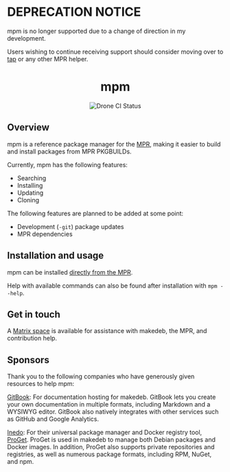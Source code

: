 # DEPRECATION NOTICE
mpm is no longer supported due to a change of direction in my development.

Users wishing to continue receiving support should consider moving over to [tap](https://github.com/hwittenborn/tap) or any other MPR helper.

<h1 align="center">mpm</h1>
<div align="center">
<img alt="Drone CI Status" src="https://img.shields.io/drone/build/hwittenborn/mpm/main?label=build&server=https%3A%2F%2Fdrone.hunterwittenborn.com">
</div>

## Overview ##
mpm is a reference package manager for the [MPR](https://dur.hunterwittenborn.com/), making it easier to build and install packages from MPR PKGBUILDs.

Currently, mpm has the following features:

- Searching
- Installing
- Updating
- Cloning

The following features are planned to be added at some point:

- Development (`-git`) package updates
- MPR dependencies

## Installation and usage
mpm can be installed [directly from the MPR](https://dur.hunterwittenborn.com/packages/mpm).

Help with available commands can also be found after installation with `mpm --help`.

## Get in touch ##
A [Matrix space](https://matrix.to/#/!KOdBeHhHDQPQNLgioI:hunterwittenborn.com?via=hunterwittenborn.com&via=matrix.org&via=nerv.com.au) is available for assistance with makedeb, the MPR, and contribution help.

## Sponsors
Thank you to the following companies who have generously given resources to help mpm:

[GitBook](https://www.gitbook.com/): For documentation hosting for makedeb. GitBook lets you create your own documentation in multiple formats, including Markdown and a WYSIWYG editor. GitBook also natively integrates with other services such as GitHub and Google Analytics.

[Inedo](https://inedo.com/): For their universal package manager and Docker registry tool, [ProGet](https://inedo.com/proget). ProGet is used in makedeb to manage both Debian packages and Docker images. In addition, ProGet also supports private repositories and registries, as well as numerous package formats, including RPM, NuGet, and npm.
